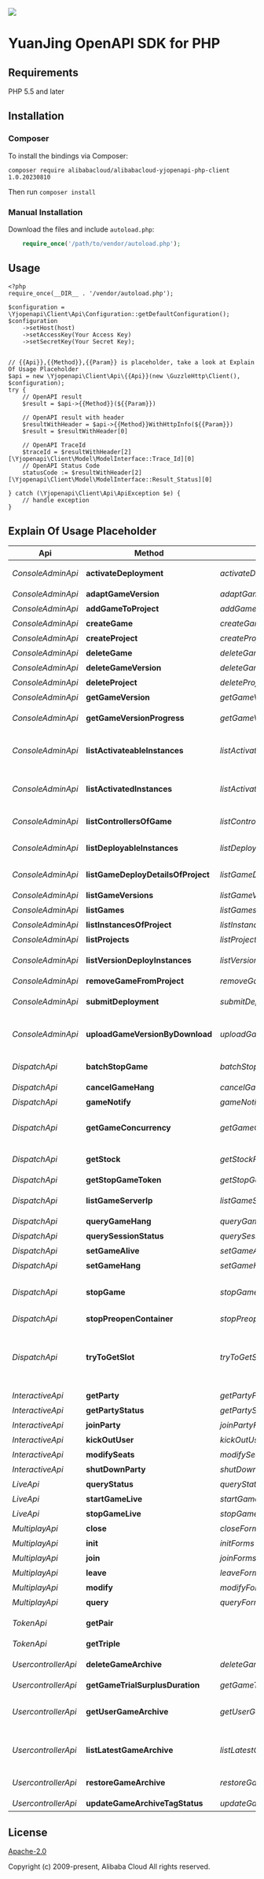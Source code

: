 ![](https://aliyunsdk-pages.alicdn.com/icons/AlibabaCloud.svg)

# YuanJing OpenAPI SDK for PHP

## Requirements

PHP 5.5 and later

## Installation

### Composer

To install the bindings via Composer:
```
composer require alibabacloud/alibabacloud-yjopenapi-php-client 1.0.20230810
```

Then run `composer install`

### Manual Installation

Download the files and include `autoload.php`:

```php
    require_once('/path/to/vendor/autoload.php');
```

## Usage

```
<?php
require_once(__DIR__ . '/vendor/autoload.php');

$configuration = \Yjopenapi\Client\Api\Configuration::getDefaultConfiguration();
$configuration
    ->setHost(host)
    ->setAccessKey(Your Access Key)
    ->setSecretKey(Your Secret Key);


// {{Api}},{{Method}},{{Param}} is placeholder, take a look at Explain Of Usage Placeholder
$api = new \Yjopenapi\Client\Api\{{Api}}(new \GuzzleHttp\Client(), $configuration);
try {
    // OpenAPI result
    $result = $api->{{Method}}(${{Param}})

    // OpenAPI result with header
    $resultWithHeader = $api->{{Method}}WithHttpInfo(${{Param}})
    $result = $resultWithHeader[0]

    // OpenAPI TraceId
    $traceId = $resultWithHeader[2][\Yjopenapi\Client\Model\ModelInterface::Trace_Id][0]
    // OpenAPI Status Code
    statusCode := $resultWithHeader[2][\Yjopenapi\Client\Model\ModelInterface::Result_Status][0]

} catch (\Yjopenapi\Client\Api\ApiException $e) {
    // handle exception
}

```

## Explain Of Usage Placeholder

| Api | Method | Params | Result | Description |
| ------------ | ------------- | ------------- | ------------- | ------------- |
 | *ConsoleAdminApi* | **activateDeployment** | *activateDeploymentForms*  | *\Yjopenapi\Client\Model\ConsoleAdminActivateDeploymentResult* | 激活已部署成功的游戏版本的部署 |
 | *ConsoleAdminApi* | **adaptGameVersion** | *adaptGameVersionForms*  | *\Yjopenapi\Client\Model\ConsoleAdminAdaptGameVersionResult* | 发起游戏版本适配 |
 | *ConsoleAdminApi* | **addGameToProject** | *addGameToProjectForms*  | *\Yjopenapi\Client\Model\ConsoleAdminAddGameToProjectResult* | 将游戏添加到项目 |
 | *ConsoleAdminApi* | **createGame** | *createGameForms*  | *\Yjopenapi\Client\Model\ConsoleAdminCreateGameResult* | 创建游戏 |
 | *ConsoleAdminApi* | **createProject** | *createProjectForms*  | *\Yjopenapi\Client\Model\ConsoleAdminCreateProjectResult* | 创建项目 |
 | *ConsoleAdminApi* | **deleteGame** | *deleteGameForms*  | *\Yjopenapi\Client\Model\ConsoleAdminDeleteGameResult* | 删除指定的游戏 |
 | *ConsoleAdminApi* | **deleteGameVersion** | *deleteGameVersionForms*  | *\Yjopenapi\Client\Model\ConsoleAdminDeleteGameVersionResult* | 发起游戏版本适配 |
 | *ConsoleAdminApi* | **deleteProject** | *deleteProjectForms*  | *\Yjopenapi\Client\Model\ConsoleAdminDeleteProjectResult* | 删除指定的项目 |
 | *ConsoleAdminApi* | **getGameVersion** | *getGameVersionForms*  | *\Yjopenapi\Client\Model\ConsoleAdminGetGameVersionResult* | 获取单个游戏版本信息 |
 | *ConsoleAdminApi* | **getGameVersionProgress** | *getGameVersionProgressForms*  | *\Yjopenapi\Client\Model\ConsoleAdminGetGameVersionProgressResult* | 查询版本处理进度（包含上传、适配、部署） |
 | *ConsoleAdminApi* | **listActivateableInstances** | *listActivateableInstancesForms*  | *\Yjopenapi\Client\Model\ConsoleAdminListActivateableInstancesResult* | 指定项目和游戏版本，获取可激活且可调度的实例及调度配置 |
 | *ConsoleAdminApi* | **listActivatedInstances** | *listActivatedInstancesForms*  | *\Yjopenapi\Client\Model\ConsoleAdminListActivatedInstancesResult* | 指定项目和游戏，获取已激活版本的可调度实例及调度配置 |
 | *ConsoleAdminApi* | **listControllersOfGame** | *listControllersOfGameForms*  | *\Yjopenapi\Client\Model\ConsoleAdminListControllersOfGameResult* | 获取单个游戏关联的控制器列表 |
 | *ConsoleAdminApi* | **listDeployableInstances** | *listDeployableInstancesForms*  | *\Yjopenapi\Client\Model\ConsoleAdminListDeployableInstancesResult* | 指定项目和游戏版本，获取可以部署的实例 |
 | *ConsoleAdminApi* | **listGameDeployDetailsOfProject** | *listGameDeployDetailsOfProjectForms*  | *\Yjopenapi\Client\Model\ConsoleAdminListGameDeployDetailsOfProjectResult* | 获取项目下游戏部署版本信息 |
 | *ConsoleAdminApi* | **listGameVersions** | *listGameVersionsForms*  | *\Yjopenapi\Client\Model\ConsoleAdminListGameVersionsResult* | 分页获取游戏版本列表 |
 | *ConsoleAdminApi* | **listGames** | *listGamesForms*  | *\Yjopenapi\Client\Model\ConsoleAdminListGamesResult* | 分页获取游戏列表 |
 | *ConsoleAdminApi* | **listInstancesOfProject** | *listInstancesOfProjectForms*  | *\Yjopenapi\Client\Model\ConsoleAdminListInstancesOfProjectResult* | 分页获取项目中的实例 |
 | *ConsoleAdminApi* | **listProjects** | *listProjectsForms*  | *\Yjopenapi\Client\Model\ConsoleAdminListProjectsResult* | 分页获取项目列表 |
 | *ConsoleAdminApi* | **listVersionDeployInstances** | *listVersionDeployInstancesForms*  | *\Yjopenapi\Client\Model\ConsoleAdminListVersionDeployInstancesResult* | 获取项目下游戏版本的部署实例信息 |
 | *ConsoleAdminApi* | **removeGameFromProject** | *removeGameFromProjectForms*  | *\Yjopenapi\Client\Model\ConsoleAdminRemoveGameFromProjectResult* | 将游戏移出项目 |
 | *ConsoleAdminApi* | **submitDeployment** | *submitDeploymentForms*  | *\Yjopenapi\Client\Model\ConsoleAdminSubmitDeploymentResult* | 提交游戏版本的部署请求 |
 | *ConsoleAdminApi* | **uploadGameVersionByDownload** | *uploadGameVersionByDownloadForms*  | *\Yjopenapi\Client\Model\ConsoleAdminUploadGameVersionByDownloadResult* | 一键上传：文件上传接口，用远程下载的方式生成新版本 |
 | *DispatchApi* | **batchStopGame** | *batchStopGameForms*  | *\Yjopenapi\Client\Model\BatchStopGameResult* | 游戏下全量踢下线，异步接口 |
 | *DispatchApi* | **cancelGameHang** | *cancelGameHangForms*  | *\Yjopenapi\Client\Model\CancelGameHangResult* | 取消游戏挂机 |
 | *DispatchApi* | **gameNotify** | *gameNotifyForms*  | *\Yjopenapi\Client\Model\GameNotifyResult* | 游戏通知 |
 | *DispatchApi* | **getGameConcurrency** | *getGameConcurrencyForms*  | *\Yjopenapi\Client\Model\GetGameConcurrencyResult* | 调用GetGameConcurrency获取游戏当前并发数 |
 | *DispatchApi* | **getStock** | *getStockForms*  | *\Yjopenapi\Client\Model\GetStockResult* | 调用GetStock获取游戏当前库存 |
 | *DispatchApi* | **getStopGameToken** | *getStopGameTokenForms*  | *\Yjopenapi\Client\Model\GetStopGameTokenResult* | 全量踢下线获取token |
 | *DispatchApi* | **listGameServerIp** | *listGameServerIpForms*  | *\Yjopenapi\Client\Model\ListGameServerIpResult* | 获取自己租户下的游戏服务器ip列表 |
 | *DispatchApi* | **queryGameHang** | *queryGameHangForms*  | *\Yjopenapi\Client\Model\QueryGameHangResult* | 查询游戏挂机状态 |
 | *DispatchApi* | **querySessionStatus** | *querySessionStatusForms*  | *\Yjopenapi\Client\Model\QuerySessionStatusResult* | 查询会话当前状态 |
 | *DispatchApi* | **setGameAlive** | *setGameAliveForms*  | *\Yjopenapi\Client\Model\SetGameAliveResult* | 设置游戏可运行时长 |
 | *DispatchApi* | **setGameHang** | *setGameHangForms*  | *\Yjopenapi\Client\Model\SetGameHangResult* | 设置游戏挂机 |
 | *DispatchApi* | **stopGame** | *stopGameForms*  | *\Yjopenapi\Client\Model\StopGameResult* | 服务端发起，停止某个用户的某个游戏的某个会话 |
 | *DispatchApi* | **stopPreopenContainer** | *stopPreopenContainerForms*  | *\Yjopenapi\Client\Model\StopPreopenContainerResult* | 停止预开容器 |
 | *DispatchApi* | **tryToGetSlot** | *tryToGetSlotForms*  | *\Yjopenapi\Client\Model\TryToGetSlotResult* | 为用户调度分配游戏容器，容器一旦分配成功会被锁住，一段时间内不再分配给其他用户，过期释放。 |
 | *InteractiveApi* | **getParty** | *getPartyForms*  | *\Yjopenapi\Client\Model\InteractiveGetPartyResult* | 获取派对 |
 | *InteractiveApi* | **getPartyStatus** | *getPartyStatusForms*  | *\Yjopenapi\Client\Model\InteractiveGetPartyStatusResult* | 查询派对游戏状态 |
 | *InteractiveApi* | **joinParty** | *joinPartyForms*  | *\Yjopenapi\Client\Model\InteractiveJoinPartyResult* | 加入分配席位 |
 | *InteractiveApi* | **kickOutUser** | *kickOutUserForms*  | *\Yjopenapi\Client\Model\InteractiveKickOutUserResult* | 踢出派对 |
 | *InteractiveApi* | **modifySeats** | *modifySeatsForms*  | *\Yjopenapi\Client\Model\InteractiveModifySeatsResult* | 修改席位 |
 | *InteractiveApi* | **shutDownParty** | *shutDownPartyForms*  | *\Yjopenapi\Client\Model\InteractiveShutDownPartyResult* | 关闭派对 |
 | *LiveApi* | **queryStatus** | *queryStatusForms*  | *\Yjopenapi\Client\Model\LiveQueryStatusResult* | 查询推流状态 |
 | *LiveApi* | **startGameLive** | *startGameLiveForms*  | *\Yjopenapi\Client\Model\LiveStartGameLiveResult* | 开始直播推流 |
 | *LiveApi* | **stopGameLive** | *stopGameLiveForms*  | *\Yjopenapi\Client\Model\LiveStopGameLiveResult* | 结束直播推流 |
 | *MultiplayApi* | **close** | *closeForms*  | *\Yjopenapi\Client\Model\MultiplayCloseResult* | 关闭联机 |
 | *MultiplayApi* | **init** | *initForms*  | *\Yjopenapi\Client\Model\MultiplayInitResult* | 初始化联机 |
 | *MultiplayApi* | **join** | *joinForms*  | *\Yjopenapi\Client\Model\MultiplayJoinResult* | 加入联机 |
 | *MultiplayApi* | **leave** | *leaveForms*  | *\Yjopenapi\Client\Model\MultiplayLeaveResult* | 离开联机 |
 | *MultiplayApi* | **modify** | *modifyForms*  | *\Yjopenapi\Client\Model\MultiplayModifyResult* | 修改联机 |
 | *MultiplayApi* | **query** | *queryForms*  | *\Yjopenapi\Client\Model\MultiplayQueryResult* | 离开联机 |
 | *TokenApi* | **getPair** |   | *\Yjopenapi\Client\Model\GetPairResult* | 获取临时安全令牌(二元组) |
 | *TokenApi* | **getTriple** |   | *\Yjopenapi\Client\Model\GetTripleResult* | 获取临时安全令牌 |
 | *UsercontrollerApi* | **deleteGameArchive** | *deleteGameArchiveForms*  | *\Yjopenapi\Client\Model\UsercontollerDeleteGameArchiveResult* | 根据存档id删除存档纪录 |
 | *UsercontrollerApi* | **getGameTrialSurplusDuration** | *getGameTrialSurplusDurationForms*  | *\Yjopenapi\Client\Model\UsercontollerGetGameTrialSurplusDurationResult* | 查询剩余试玩游戏时长 |
 | *UsercontrollerApi* | **getUserGameArchive** | *getUserGameArchiveForms*  | *\Yjopenapi\Client\Model\UsercontollerGetUserGameArchiveResult* | 查询用户正常状态的最新存档纪录，按照存档时间倒序 |
 | *UsercontrollerApi* | **listLatestGameArchive** | *listLatestGameArchiveForms*  | *\Yjopenapi\Client\Model\UsercontollerListLatestGameArchiveResult* | 查询用户正常状态的最新存档纪录，按照存档时间倒序 |
 | *UsercontrollerApi* | **restoreGameArchive** | *restoreGameArchiveForms*  | *\Yjopenapi\Client\Model\UsercontollerRestoreGameArchiveResult* | 将指定的存档ID恢复为最新存档 |
 | *UsercontrollerApi* | **updateGameArchiveTagStatus** | *updateGameArchiveTagStatusForms*  | *\Yjopenapi\Client\Model\UsercontollerUpdateGameArchiveTagStatusResult* | 更新存档打标状态 |

## License
[Apache-2.0](http://www.apache.org/licenses/LICENSE-2.0)

Copyright (c) 2009-present, Alibaba Cloud All rights reserved.

